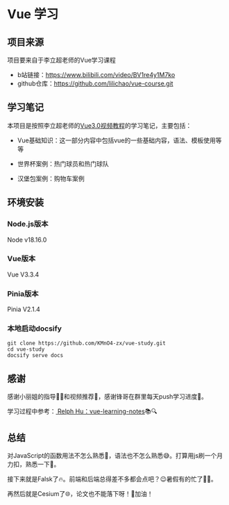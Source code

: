 # Vue 学习

## 项目来源

项目要来自于李立超老师的Vue学习课程

- b站链接：https://www.bilibili.com/video/BV1re4y1M7ko
- github仓库：https://github.com/lilichao/vue-course.git

## 学习笔记

本项目是按照李立超老师的[Vue3.0视频教程](https://www.bilibili.com/video/BV1re4y1M7ko)的学习笔记，主要包括：

- Vue基础知识：这一部分内容中包括vue的一些基础内容，语法、模板使用等等

- 世界杯案例：热门球员和热门球队

- 汉堡包案例：购物车案例

## 环境安装

### Node.js版本

Node v18.16.0

### Vue版本

Vue V3.3.4

### Pinia版本

Pinia V2.1.4

### 本地启动docsify

```
git clone https://github.com/KMnO4-zx/vue-study.git
cd vue-study
docsify serve docs
```

## 感谢

感谢小丽姐的指导👩‍🏫和视频推荐🎥，感谢锋哥在群里每天push学习进度💼。

学习过程中参考：[ Relph Hu：vue-learning-notes](https://github.com/Relph1119/vue-learning-notes)📚🔍

## 总结

对JavaScript的函数用法不怎么熟悉🤔，语法也不怎么熟悉😅。打算用js刷一个月力扣，熟悉一下💪。

接下来就是Falsk了🔥。前端和后端总得差不多都会点吧？😉暑假有的忙了🏃‍♂️。

再然后就是Cesium了🌐，论文也不能落下呀！📝加油！
